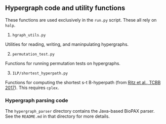 ## Hypergraph code and utility functions

These functions are used exclusively in the `run.py` script.  These all rely on `halp`.

1. `hgraph_utils.py`

Utilities for reading, writing, and maninpulating hypergraphs.

2. `permutation_test.py`

Functions for running permutation tests on hypergraphs.

3. `ILP/shortest_hyperpath.py`

Functions for computing the shortest s-t B-hyperpath (from [Ritz et al., TCBB 2017](https://www.ncbi.nlm.nih.gov/pubmed/28991726)).  This requires `cplex`.

### Hypergraph parsing code

The `hypergraph_parser` directory contains the Java-based BioPAX parser. See the `README.md` in that directory for more details.